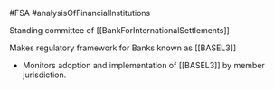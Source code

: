 #FSA #analysisOfFinancialInstitutions 

Standing committee of [[BankForInternationalSettlements]] 

Makes regulatory framework for Banks known as [[BASEL3]]

- Monitors adoption and implementation of [[BASEL3]] by member jurisdiction. 
